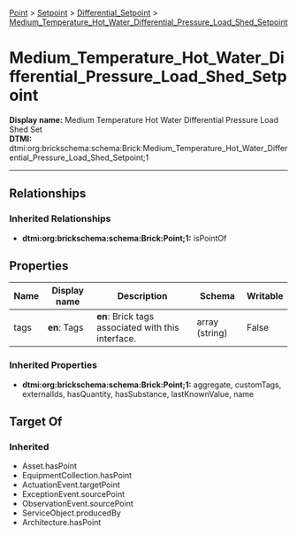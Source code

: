 [Point](../../Point.md) > [Setpoint](../Setpoint.md) > [Differential_Setpoint](Differential_Setpoint.md) > [Medium_Temperature_Hot_Water_Differential_Pressure_Load_Shed_Setpoint](#)
# Medium_Temperature_Hot_Water_Differential_Pressure_Load_Shed_Setpoint

**Display name:** Medium Temperature Hot Water Differential Pressure Load Shed Set<br />
**DTMI:** dtmi:org:brickschema:schema:Brick:Medium_Temperature_Hot_Water_Differential_Pressure_Load_Shed_Setpoint;1

---
## Relationships
### Inherited Relationships
* **dtmi:org:brickschema:schema:Brick:Point;1:** isPointOf
## Properties
|Name|Display name|Description|Schema|Writable|
|-|-|-|-|-|
|tags|**en**: Tags|**en**: Brick tags associated with this interface.|array (string)|False|
### Inherited Properties
* **dtmi:org:brickschema:schema:Brick:Point;1:** aggregate, customTags, externalIds, hasQuantity, hasSubstance, lastKnownValue, name
## Target Of
### Inherited
* Asset.hasPoint
* EquipmentCollection.hasPoint
* ActuationEvent.targetPoint
* ExceptionEvent.sourcePoint
* ObservationEvent.sourcePoint
* ServiceObject.producedBy
* Architecture.hasPoint
